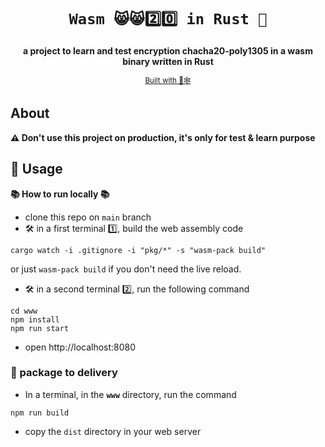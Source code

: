 <div align="center">

  <h1><code>Wasm 😸😸2️⃣0️⃣ in Rust 🦀</code></h1>

  <strong>a project to learn and test encryption chacha20-poly1305 in a wasm binary written in Rust</strong>

  <sub><a href="https://rustwasm.github.io/">Built with 🦀🕸</a></sub>
</div>




## About

<strong>⚠️ Don't use this project on production, it's only for test & learn purpose</strong>


## 🚴 Usage

**📚 How to run locally 📚**

- clone this repo on `main` branch  
- 🛠️ in a first terminal 1️⃣, build the web assembly code
```
cargo watch -i .gitignore -i "pkg/*" -s "wasm-pack build"
```
or just `wasm-pack build` if you don't need the live reload.
- 🛠️ in a second terminal 2️⃣, run the following command
```
cd www
npm install
npm run start
```
- open http://localhost:8080


### 🎁 package to delivery

- In a terminal, in the **`www`** directory, run the command  
```
npm run build
```
- copy the `dist` directory in your web server


